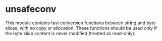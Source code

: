 # unsafeconv

This module contains fast conversion functions between string and byte slices,
 with no copy or allocation.
These functions should be used only if the byte slice content is never modified
(treated as read-only).
